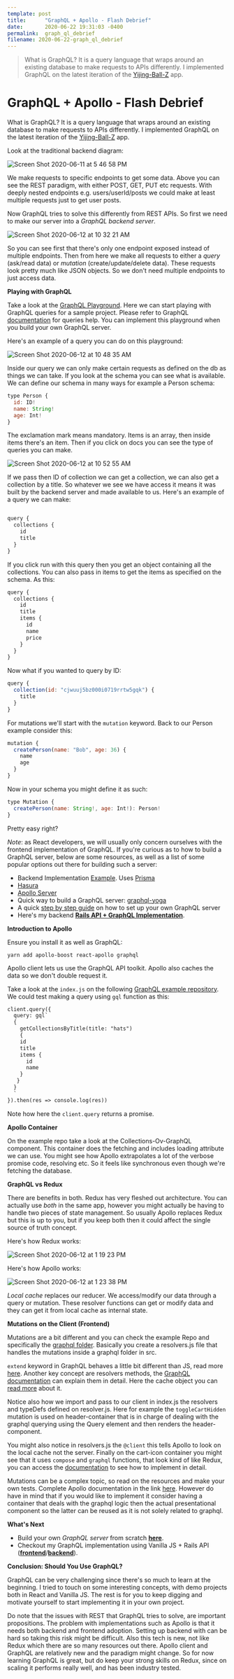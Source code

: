 ```yaml
---
template: post
title:      "GraphQL + Apollo - Flash Debrief"
date:       2020-06-22 19:31:03 -0400
permalink:  graph_ql_debrief
filename: 2020-06-22-graph_ql_debrief
---
```


> What is GraphQL? It is a query language that wraps around an existing database to make requests to APIs differently. I implemented GraphQL on the latest iteration of the [Yijing-Ball-Z](https://yijingballz.herokuapp.com/) app. 


# GraphQL + Apollo - Flash Debrief

What is GraphQL? It is a query language that wraps around an existing database to make requests to APIs differently. I implemented GraphQL on the latest iteration of the [Yijing-Ball-Z](https://yijingballz.herokuapp.com/) app. 

Look at the traditional backend diagram:

![Screen Shot 2020-06-11 at 5 46 58 PM](https://user-images.githubusercontent.com/15071636/84446658-9c974b00-ac0b-11ea-904c-4d98969eee84.png)

We make requests to specific endpoints to get some data. Above you can see the REST paradigm, with either POST, GET, PUT etc requests. With deeply nested endpoints e.g. users/userId/posts we could make at least multiple requests just to get user posts.

Now GraphQL tries to solve this differently from REST APIs. So first we need to make our server into a *GraphQL backend server*.

![Screen Shot 2020-06-12 at 10 32 21 AM](https://user-images.githubusercontent.com/15071636/84519685-0fe69e80-ac98-11ea-9a30-6c084793c264.png)

So you can see first that there's only one endpoint exposed instead of multiple endpoints. Then from here we make all requests to either a *query* (ask/read data) or *mutation* (create/update/delete data). These requests look pretty much like JSON objects. So we don't need multiple endpoints to just access data.

**Playing with GraphQL**

Take a look at the [GraphQL Playground](https://crwn-clothing.com/). Here we can start playing with GraphQL queries for a sample project. Please refer to GraphQL [documentation](https://graphql.org/graphql-js/basic-types/) for queries help. You can implement this playground when you build your own GraphQL server. 

Here's an example of a query you can do on this playground:

![Screen Shot 2020-06-12 at 10 48 35 AM](https://user-images.githubusercontent.com/15071636/84521206-4a513b00-ac9a-11ea-9b49-a1a2f0fb0b02.png)

Inside our query we can only make certain requests as defined on the db as things we can take. If you look at the schema you can see what is available. We can define our schema in many ways for example a Person schema:

```js
type Person {
  id: ID!
  name: String!
  age: Int!
}
```

The exclamation mark means mandatory. Items is an array, then inside items there's an item. Then if you click on docs you can see the type of queries you can make. 

![Screen Shot 2020-06-12 at 10 52 55 AM](https://user-images.githubusercontent.com/15071636/84521635-ee3ae680-ac9a-11ea-8324-d1b7662fd4b9.png)

If we pass then ID of collection we can get a collection, we can also get a collection by a title. So whatever we see we have access it means it was built by the backend server and made available to us. Here's an example of a query we can make:

```js

query {
  collections {
    id
    title
  }
}

```

If you click run with this query then you get an object containing all the collections. You can also pass in items to get the items as specified on the schema. As this:

```js
query {
  collections {
    id
    title
    items {
      id
      name
      price
    }
  }
}
```

Now what if you wanted to query by ID:

```js
query {
  collection(id: "cjwuuj5bz000i0719rrtw5gqk") {
    title
  }
}

```

For mutations we'll start with the `mutation` keyword. Back to our Person example consider this:

```js
mutation {
  createPerson(name: "Bob", age: 36) {
    name
    age
  }
}
```

Now in your schema you might define it as such:

```js
type Mutation {
  createPerson(name: String!, age: Int!): Person!
}
```

Pretty easy right?

*Note*: as React developers, we will usually only concern ourselves with the frontend implementation of GraphQL. If you're curious as to how to  build a GraphQL server, below are some resources, as well as a list of some popular options out there for building such a server:

- Backend Implementation [Example](https://github.com/ZhangMYihua/crwn-clothing-prisma). Uses [Prisma](https://www.prisma.io/)
- [Hasura](https://hasura.io/)
- [Apollo Server](https://www.apollographql.com/docs/apollo-server/)
- Quick way to build a GraphQL server: [graphql-yoga](https://github.com/prisma/graphql-yoga)
- A quick [step by step guide](https://blog.apollographql.com/tutorial-building-a-graphql-server-cddaa023c035) on how to set up your own GraphQL server
- Here's my backend [**Rails API + GraphQL Implementation**](https://github.com/fbohz/yijing-ball-z_backend).

**Introduction to Apollo**

Ensure you install it as well as GraphQL:

`yarn add apollo-boost react-apollo graphql`

Apollo client lets us use the GraphQL API toolkit. Apollo also caches the data so we don't double request it.

Take a look at the `index.js` on the following [GraphQL example repository](https://github.com/fbohz/graphql-practice-example). We could test making a query using `gql` function as this:

```html
client.query({
  query: gql`
  {
    getCollectionsByTitle(title: "hats") 
    {
    id
    title
    items {
      id
      name
    }
   }
  }
  `
}).then(res => console.log(res))

```

Note how here the `client.query` returns a promise.

**Apollo Container**

On the example repo take a look at the Collections-Ov-GraphQL component. This container does the fetching and includes loading attribute we can use. You might see how Apollo extrapolates a lot of the verbose promise code, resolving etc. So it feels like synchronous even though we're fetching the database.

**GraphQL vs Redux**

There are benefits in both. Redux has very fleshed out architecture. You can actually use *both* in the same app, however you might actually be having to handle two pieces of state management. So usually Apollo replaces Redux but this is up to you, but if you keep both then it could affect the single source of truth concept.

Here's how Redux works:

![Screen Shot 2020-06-12 at 1 19 23 PM](https://user-images.githubusercontent.com/15071636/84534360-627f8500-acaf-11ea-9eb6-f5afb178394a.png)

Here's how Apollo works:

![Screen Shot 2020-06-12 at 1 23 38 PM](https://user-images.githubusercontent.com/15071636/84534678-fa7d6e80-acaf-11ea-8c80-663aca370fff.png)

*Local cache* replaces our reducer. We access/modify our data through a query or mutation. These resolver functions can get or modify data and they can get it from local cache as internal state. 

**Mutations on the Client (Frontend)**

Mutations are a bit different and you can check the example Repo and specifically the [graphql folder](https://github.com/fbohz/graphql-practice-example/tree/master/src/graphql). Basically you create a resolvers.js file that handles the mutations inside a graphql folder in src.

`extend` keyword in GraphQL behaves a little bit different than JS, read more [here](https://www.apollographql.com/docs/react/development-testing/client-schema-mocking/#1-extend-your-server-schema-with-a-client-only-field). Another key concept are resolvers methods, the [GraphQL documentation](https://www.apollographql.com/docs/react/data/local-state/#local-resolvers) can explain them in detail. Here the cache object you can [read more](https://www.apollographql.com/docs/react/caching/cache-configuration/) about it.

Notice also how we import and pass to our client in index.js the resolvers and typeDefs defined on resolver.js. Here for example the `toggleCartHidden` mutation is used on header-container that is in charge of dealing with the graphql querying using the Query element and then renders the header-component. 

You might also notice in resolvers.js the `@client` this tells Apollo to look on the local cache not the server. Finally on the cart-icon container you might see that it uses `compose` and `graphql` functions, that look kind of like Redux, you can access the [documentation](https://www.apollographql.com/docs/react/api/react-apollo/#graphqlquery-configcomponent) to see how to implement in detail.

Mutations can be a complex topic, so read on the resources and make your own tests. Complete Apollo documentation in the link [here](https://www.apollographql.com/docs/react/essentials/mutations/). However do have in mind that if you would like to implement it consider having a container that deals with the graphql logic then the actual presentational component so the latter can be reused as it is not solely related to graphql.

**What's Next**

- Build your own *GraphQL server* from scratch [**here**](https://www.howtographql.com/choose/). 
- Checkout my GraphQL implementation using Vanilla JS + Rails API ([**frontend**](https://github.com/fbohz/yijing-ball-z_frontend)/[**backend**](https://github.com/fbohz/yijing-ball-z_backend)).

**Conclusion: Should You Use GraphQL?**

GraphQL can be very challenging since there's so much to learn at the beginning. I tried to touch on some interesting concepts, with demo projects both in React and Vanilla JS. The rest is for you to keep digging and motivate yourself to start implementing it in your own project.

Do note that the issues with REST that GraphQL tries to solve, are important propositions. The problem with implementations such as Apollo is that it needs both backend and frontend adoption. Setting up backend with can be hard so taking this risk might be difficult. Also this tech is new, not like Redux which there are so many resources out there. Apollo client and GraphQL are relatively new and the paradigm might change. So for now learning GraphQL is great, but do keep your strong skills on Redux, since on scaling it performs really well, and has been industry tested. 

